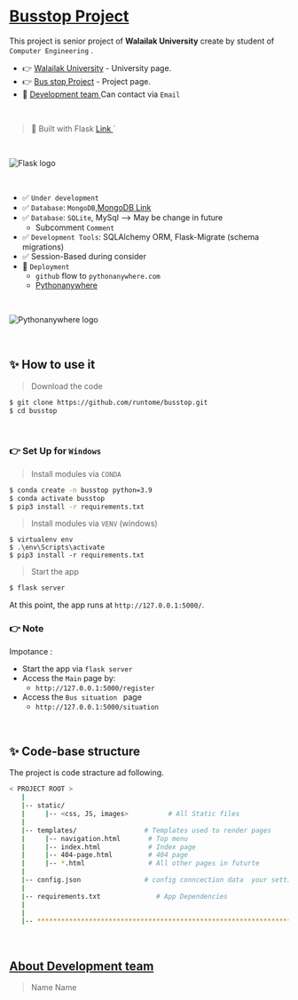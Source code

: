 # [Busstop Project](https://www.google.com)

This project is senior project of  **Walailak University** create by student of `Computer Engineering`  .  

- 👉 [Walailak University](https://www.wu.ac.th/en) - University page.
- 👉 [Bus stop Project](https://) - Project page.
- 🚀 [Development team ](https://) Can contact via `Email`

<br />

> 🚀 Built with Flask [Link ](https://flask.palletsprojects.com/en/2.2.x/)`

<br />

![Flask logo](https://flask.palletsprojects.com/en/2.2.x/_images/flask-logo.png)

<br /> 

- ✅ `Under development`
- ✅ `Database`: `MongoDB`,[MongoDB Link](https://www.mongodb.com/)
- ✅ `Database`: `SQLite`, MySql --> May be change in future 
  - Subcomment  `Comment`
- ✅ `Development Tools`: SQLAlchemy ORM, Flask-Migrate (schema migrations)
- ✅ Session-Based  during consider 
- 🚀 `Deployment` 
  - `github` flow to `pythonanywhere.com`
  - [Pythonanywhere](https://www.pythonanywhere.com/)

<br />

![Pythonanywhere logo](https://www.pythonanywhere.com/static/anywhere/images/PA-logo.svg)

<br /> 

## ✨ How to use it

> Download the code 

```bash
$ git clone https://github.com/runtome/busstop.git
$ cd busstop
```

<br />

### 👉 Set Up for `Windows` 

> Install modules via `CONDA`  

```bash
$ conda create -n busstop python=3.9
$ conda activate busstop
$ pip3 install -r requirements.txt
```

> Install modules via `VENV` (windows) 

```
$ virtualenv env
$ .\env\Scripts\activate
$ pip3 install -r requirements.txt
```


> Start the app

```bash
$ flask server
```

At this point, the app runs at `http://127.0.0.1:5000/`. 


### 👉 Note 

Impotance : 

- Start the app via `flask server`
- Access the `Main` page by:
  - `http://127.0.0.1:5000/register`
- Access the `Bus situation ` page 
  - `http://127.0.0.1:5000/situation`

<br />

## ✨ Code-base structure

The project is code stracture ad following.

```bash
< PROJECT ROOT >
   |    
   |-- static/
   |     |-- <css, JS, images>          # All Static files
   |
   |-- templates/                 # Templates used to render pages
   |     |-- navigation.html       # Top menu 
   |     |-- index.html            # Index page
   |     |-- 404-page.html         # 404 page
   |     |-- *.html                # All other pages in futurte
   |        
   |-- config.json                # config conncection data  your setting data 
   |
   |-- requirements.txt              # App Dependencies
   |
   |
   |-- ************************************************************************
```

<br />

## [About Development team ](https:)

> Name 
> Name 
